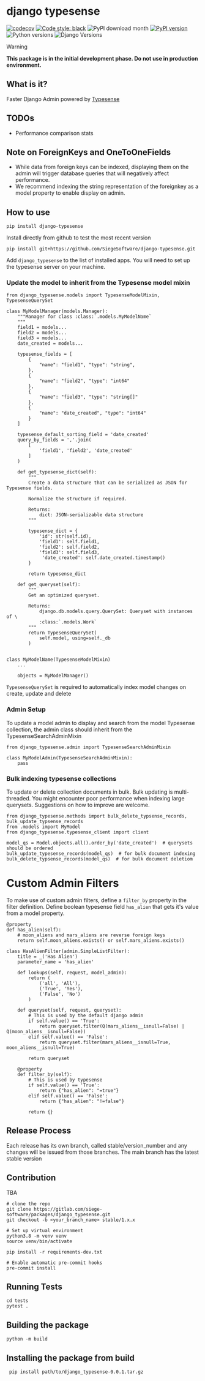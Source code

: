 # django typesense
[![codecov](https://codecov.io/gh/Siege-Software/django-typesense/branch/main/graph/badge.svg?token=S4W0E84821)](https://codecov.io/gh/Siege-Software/django-typesense)
[![Code style: black](https://img.shields.io/badge/code%20style-black-000000.svg)](https://github.com/psf/black)
![PyPI download month](https://img.shields.io/pypi/dm/django-typesense.svg)
[![PyPI version](https://badge.fury.io/py/django-typesense.svg)](https://pypi.python.org/pypi/django-typesense/)
![Python versions](https://img.shields.io/badge/python-%3E%3D3.8-brightgreen)
![Django Versions](https://img.shields.io/badge/django-%3E%3D4-brightgreen)


> [!WARNING]  
> **This package is in the initial development phase. Do not use in production environment.**

## What is it?
Faster Django Admin powered by [Typesense](https://typesense.org/)

## TODOs
- Performance comparison stats

## Note on ForeignKeys and OneToOneFields
- While data from foreign keys can be indexed, displaying them on the admin will trigger database queries that will negatively affect performance.
- We recommend indexing the string representation of the foreignkey as a model property to enable display on admin.

## How to use
`pip install django-typesense`

Install directly from github to test the most recent version
```
pip install git+https://github.com/SiegeSoftware/django-typesense.git
```

Add `django_typesense` to the list of installed apps.
You will need to set up the typesense server on your machine.

### Update the model to inherit from the Typesense model mixin

```
from django_typesense.models import TypesenseModelMixin, TypesenseQuerySet

class MyModelManager(models.Manager):
    """Manager for class :class:`.models.MyModelName`
    """
    field1 = models...
    field2 = models...
    field3 = models...
    date_created = models...
    
    typesense_fields = [
        {
            "name": "field1", "type": "string",
        },
        {
            "name": "field2", "type": "int64"
        },
        {
            "name": "field3", "type": "string[]"
        },
        {
            "name": "date_created", "type": "int64"
        }
    ]

    typesense_default_sorting_field = 'date_created'
    query_by_fields = ','.join(
        [
            'field1', 'field2', 'date_created'
        ]
    )

    def get_typesense_dict(self):
        """
        Create a data structure that can be serialized as JSON for Typesense fields.

        Normalize the structure if required.

        Returns:
            dict: JSON-serializable data structure
        """

        typesense_dict = {
            'id': str(self.id),
            'field1': self.field1,
            'field2': self.field2,
            'field3': self.field3,
             'date_created': self.date_created.timestamp()
        }

        return typesense_dict

    def get_queryset(self):
        """
        Get an optimized queryset.

        Returns:
            django.db.models.query.QuerySet: Queryset with instances of \
            :class:`.models.Work`
        """
        return TypesenseQuerySet(
            self.model, using=self._db
        )


class MyModelName(TypesenseModelMixin)
    ...
    
    objects = MyModelManager()
```

`TypesenseQuerySet` is required to automatically index model changes on create, update and delete

### Admin Setup
To update a model admin to display and search from the model Typesense collection, the admin class should inherit from the TypesenseSearchAdminMixin

```
from django_typesense.admin import TypesenseSearchAdminMixin

class MyModelAdmin(TypesenseSearchAdminMixin):
    pass

```

### Bulk indexing typesense collections
To update or delete collection documents in bulk. Bulk updating is multi-threaded. 
You might encounter poor performance when indexing large querysets. Suggestions on how to improve are welcome.

```
from django_typesense.methods import bulk_delete_typsense_records, bulk_update_typsense_records
from .models import MyModel
from django_typesense.typesense_client import client

model_qs = Model.objects.all().order_by('date_created')  # querysets should be ordered
bulk_update_typesense_records(model_qs)  # for bulk document indexing
bulk_delete_typsense_records(model_qs)  # for bulk document deletiom
```

# Custom Admin Filters
To make use of custom admin filters, define a `filter_by` property in the filter definition.
Define boolean typesense field `has_alien` that gets it's value from a model property.

```
@property
def has_alien(self):
    # moon_aliens and mars_aliens are reverse foreign keys
    return self.moon_aliens.exists() or self.mars_aliens.exists()
```

```
class HasAlienFilter(admin.SimpleListFilter):
    title = _('Has Alien')
    parameter_name = 'has_alien'

    def lookups(self, request, model_admin):
        return (
            ('all', 'All'),
            ('True', 'Yes'),
            ('False', 'No')
        )

    def queryset(self, request, queryset):
        # This is used by the default django admin
        if self.value() == 'True':
            return queryset.filter(Q(mars_aliens__isnull=False) | Q(moon_aliens__isnull=False))
        elif self.value() == 'False':
            return queryset.filter(mars_aliens__isnull=True, moon_aliens__isnull=True)
            
        return queryset

    @property
    def filter_by(self):
        # This is used by typesense
        if self.value() == 'True':
            return {"has_alien": "=true"}
        elif self.value() == 'False':
            return {"has_alien": "!=false"}

        return {}
```


## Release Process
Each release has its own branch, called stable/version_number and any changes will be issued from those branches. 
The main branch has the latest stable version

## Contribution
TBA

```
# clone the repo
git clone https://gitlab.com/siege-software/packages/django_typesense.git
git checkout -b <your_branch_name> stable/1.x.x

# Set up virtual environment
python3.8 -m venv venv
source venv/bin/activate

pip install -r requirements-dev.txt

# Enable automatic pre-commit hooks
pre-commit install
```

## Running Tests
```
cd tests
pytest .
```

## Building the package
```python -m build```

## Installing the package from build
``` pip install path/to/django_typesense-0.0.1.tar.gz```
